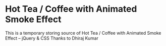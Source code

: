 # Hot Tea / Coffee with Animated Smoke Effect
This is a temporary storing source of Hot Tea / Coffee with Animated Smoke Effect – jQuery & CSS
Thanks to Dhiraj Kumar
